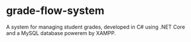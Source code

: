 # grade-flow-system
A system for managing student grades, developed in C# using .NET Core and a MySQL database powerem by XAMPP.
